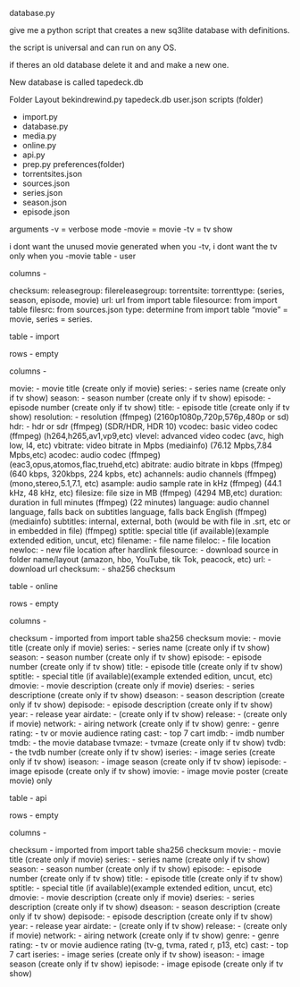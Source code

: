database.py

give me a python script that creates a new sq3lite database with definitions.

the script is universal and can run on any OS. 

if theres an old database delete it and and make a new one.

New database is called tapedeck.db

Folder Layout
bekindrewind.py
tapedeck.db
user.json
scripts (folder)
- import.py
- database.py
- media.py
- online.py
- api.py
- prep.py
preferences(folder)
- torrentsites.json
- sources.json
- series.json
- season.json
- episode.json

arguments
-v = verbose mode
-movie = movie
-tv = tv show

i dont want the unused movie generated when you -tv, i dont want the tv
   only when you -movie
table - user

columns - 

checksum: 
releasegroup: 
filereleasegroup:
torrentsite: 
torrenttype: (series, season, episode, movie)
url: url from import table
filesource: from import table 
filesrc: from sources.json
type: determine from import table “movie” = movie, series = series.


table - import

rows  - empty

columns -

movie: - movie title (create only if movie)
series: - series name (create only if tv show)
season: - season number (create only if tv show)
episode: - episode number (create only if tv show)
title: - episode title (create only if tv show)
resolution: - resolution (ffmpeg) (2160p1080p,720p,576p,480p or sd)
hdr: - hdr or sdr (ffmpeg) (SDR/HDR, HDR 10) 
vcodec: basic video codec (ffmpeg) (h264,h265,av1,vp9,etc)
vlevel: advanced video codec (avc, high low, l4,  etc) 
vbitrate: video bitrate in Mpbs (mediainfo) (76.12 Mpbs,7.84 Mpbs,etc)
acodec: audio codec (ffmpeg) (eac3,opus,atomos,flac,truehd,etc)
abitrate: audio bitrate in kbps (ffmpeg) (640 kbps, 320kbps, 224 kpbs, etc)
achannels: audio channels (ffmpeg) (mono,stereo,5.1,7.1, etc)
asample: audio sample rate in kHz (ffmpeg) (44.1 kHz, 48 kHz, etc)
filesize: file size in MB (ffmpeg) (4294 MB,etc)
duration: duration in full minutes (ffmpeg) (22 minutes)
language: audio channel language, falls back on subtitles language, falls back English (ffmpeg) (mediainfo)
subtitles: internal, external, both (would be with file in .srt, etc or in embedded in file) (ffmpeg) 
sptitle: special title (if available)(example extended edition, uncut, etc)
filename: - file name
fileloc: - file location
newloc: - new file location after hardlink
filesource: - download source in folder name/layout (amazon, hbo, YouTube, tik Tok, peacock, etc)
url: - download url 
checksum: - sha256 checksum




table - online

rows  - empty

columns - 

checksum - imported from import table sha256 checksum
movie: - movie title (create only if movie)
series: - series name (create only if tv show)
season: - season number (create only if tv show)
episode: - episode number (create only if tv show)
title: - episode title (create only if tv show)
sptitle: - special title (if available)(example extended edition, uncut, etc)
dmovie: - movie description (create only if movie)
dseries: - series descriptione (create only if tv show)
dseason: - season description (create only if tv show)
depisode: - episode description (create only if tv show)
year: - release year
airdate: - (create only if tv show)
release: - (create only if movie)
network: - airing network (create only if tv show)
genre: - genre
rating: - tv or movie audience rating
cast: - top 7 cart
imdb: - imdb number 
tmdb: - the movie database
tvmaze: - tvmaze (create only if tv show)
tvdb: - the tvdb number (create only if tv show)
iseries: - image series (create only if tv show)
iseason: - image season (create only if tv show)
iepisode: - image episode (create only if tv show)
imovie: - image movie poster (create movie) only


table - api

rows  - empty

columns - 

checksum - imported from import table sha256 checksum
movie: - movie title (create only if movie)
series: - series name (create only if tv show)
season: - season number (create only if tv show)
episode: - episode number (create only if tv show)
title: - episode title (create only if tv show)
sptitle: - special title (if available)(example extended edition, uncut, etc)
dmovie: - movie description (create only if movie)
dseries: - series description (create only if tv show)
dseason: - season description (create only if tv show)
depisode: - episode description (create only if tv show)
year: - release year
airdate: - (create only if tv show)
release: - (create only if movie)
network: - airing network (create only if tv show)
genre: - genre
rating: - tv or movie audience rating (tv-g, tvma, rated r, p13, etc)
cast: - top 7 cart
iseries: - image series (create only if tv show)
iseason: - image season (create only if tv show)
iepisode: - image episode (create only if tv show)


